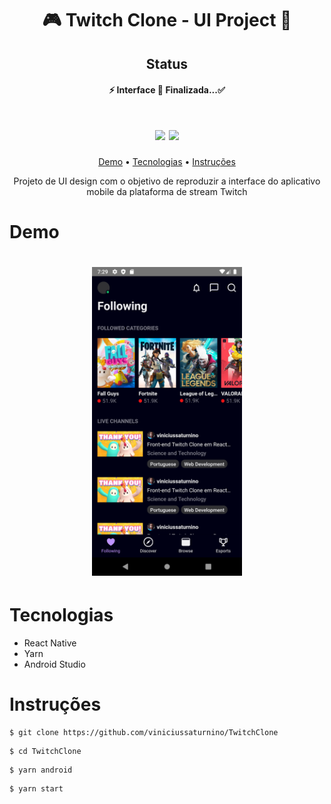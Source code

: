 <h1 align="center">🎮 Twitch Clone - UI Project 📱</h1>

<h2 align="center">Status</h1>
<h4 align="center">
	⚡ Interface 🚀 Finalizada...✅
</h4>

<h1 align="center">
  <img src="https://img.shields.io/static/v1?label=yarn&message=1.22.5&color=%3CCOLOR%3E&style=for-the-badge&logo=ghost"/>
  <img src="https://img.shields.io/static/v1?label=react-native&message=0.63.2&color=9159c1&style=for-the-badge&logo=ghost"/>
</h1>

<p align="center">
 <a href="#Demo">Demo</a> •
 <a href="#Tecnologias">Tecnologias</a> •
 <a href="#Instruções">Instruções</a>
</p>

<p align="center">
 Projeto de UI design com o objetivo de reproduzir a interface do aplicativo mobile da plataforma de stream Twitch
</p>

# Demo

<h1 align="center">
  <img src="./assets/screenshot.png" width="240px">
</h1>

# Tecnologias

- React Native
- Yarn
- Android Studio

# Instruções

```
$ git clone https://github.com/viniciussaturnino/TwitchClone
```

```
$ cd TwitchClone
```

```
$ yarn android
```

```
$ yarn start
```
